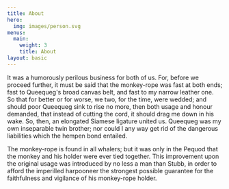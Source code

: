 ```yaml
---
title: About
hero:
  img: images/person.svg
menus:
  main:
    weight: 3
    title: About
layout: basic
---
```


It was a humorously perilous business for both of us. For, before we proceed further, it must be said that the monkey-rope was fast at both ends; fast to Queequeg's broad canvas belt, and fast to my narrow leather one. So that for better or for worse, we two, for the time, were wedded; and should poor Queequeg sink to rise no more, then both usage and honour demanded, that instead of cutting the cord, it should drag me down in his wake. So, then, an elongated Siamese ligature united us. Queequeg was my own inseparable twin brother; nor could I any way get rid of the dangerous liabilities which the hempen bond entailed.

The monkey-rope is found in all whalers; but it was only in the Pequod that the monkey and his holder were ever tied together. This improvement upon the original usage was introduced by no less a man than Stubb, in order to afford the imperilled harpooneer the strongest possible guarantee for the faithfulness and vigilance of his monkey-rope holder.
